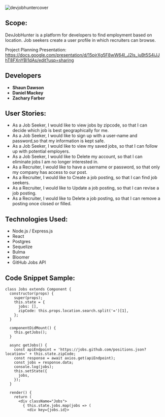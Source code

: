 ![devjobhuntercover](https://media.git.generalassemb.ly/user/15886/files/1d369006-d60a-11e8-9762-0b746881064c)


## Scope:

DevJobHunter is a platform for developers to find employment based on location. Job seekers create a user profile in which recruiters can browse.  

Project Planning Presentation: https://docs.google.com/presentation/d/15pjrXg5F8wW64l_J2Is_juBt5S4iJJhT8FXnYBl1dAs/edit?usp=sharing


## Developers
- **Shaun Dawson**
- **Daniel Mackey**
- **Zachary Farber**

## User Stories:

-  As a Job Seeker, I would like to view jobs by zipcode, so that I can decide which job is best geographically for me.
-  As a Job Seeker, I would like to sign up with a user-name and password,so that my information is kept safe.
-  As a Job Seeker, I would like to view my saved jobs, so that I can follow up with potential employers.
-  As a Job Seeker, I would like to Delete my account, so that I can eliminate jobs I am no longer interested in.
-  As a Recruiter, I would like to have a username or password, so that only my company has access to our post.
-  As a Recruiter, I would like to Create a job posting, so that I can find job seekers.
-  As a Recruiter, I would like to Update a job posting, so that I can revise a job posting.
-  As a Recruiter, I would like to Delete a job posting, so that I can remove a posting once closed or filled.

## Technologies Used:
- Node.js / Express.js
- React 
- Postgres
- Sequelize
- Bulma
- Bloomer
- GitHub Jobs API

## Code Snippet Sample:

```
class Jobs extends Component {
  constructor(props) {
    super(props);
    this.state = {
      jobs: [],
      zipCode: this.props.location.search.split('=')[1],
    };
  }

  componentDidMount() {
    this.getJobs();
  }

  async getJobs() {
    const apiEndpoint = 'https://jobs.github.com/positions.json?location=' + this.state.zipCode;
    const response = await axios.get(apiEndpoint);
    const jobs = response.data;
    console.log(jobs);
    this.setState({
      jobs,
    });
  }

  render() {
    return (
      <div className="Jobs">
        { this.state.jobs.map(jobs => (
          <div key={jobs.id}>

```

